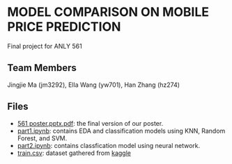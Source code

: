 # MODEL COMPARISON ON MOBILE PRICE PREDICTION

Final project for ANLY 561

## Team Members

Jingjie Ma (jm3292), Ella Wang (yw701), Han Zhang (hz274)

## Files

* [561 poster.pptx.pdf](https://github.com/evelynnmeow/MobilePhonePriceClassification/blob/main/561%20poster.pptx.pdf): the final version of our poster.
* [part1.ipynb](https://github.com/evelynnmeow/MobilePhonePriceClassification/blob/main/part1.ipynb): contains EDA and classification models using KNN, Random Forest, and SVM.
* [part2.ipynb](https://github.com/evelynnmeow/MobilePhonePriceClassification/blob/main/part1.ipynb): contains classfication model using neural network.
* [train.csv](https://github.com/evelynnmeow/MobilePhonePriceClassification/blob/main/train.csv): dataset gathered from [kaggle](https://www.kaggle.com/iabhishekofficial/mobile-price-classification)
